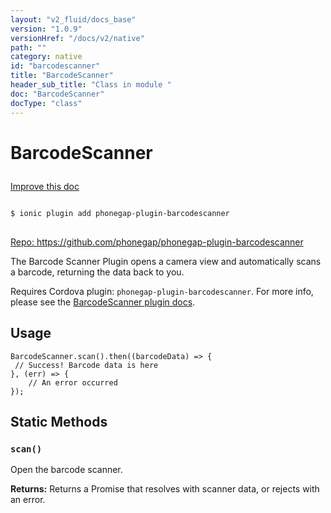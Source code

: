 ```yaml
---
layout: "v2_fluid/docs_base"
version: "1.0.9"
versionHref: "/docs/v2/native"
path: ""
category: native
id: "barcodescanner"
title: "BarcodeScanner"
header_sub_title: "Class in module "
doc: "BarcodeScanner"
docType: "class"
---
```









<h1 class="api-title">


BarcodeScanner






</h1>

<a class="improve-v2-docs" href='http://github.com/driftyco/ionic/edit/2.0/src/plugins/barcodescanner.ts#L0'>
Improve this doc
</a>





<!-- decorators -->

<pre>
<code>
$ ionic plugin add phonegap-plugin-barcodescanner
</code>
</pre>
<p>
<a href="https://github.com/phonegap/phonegap-plugin-barcodescanner">
Repo: https://github.com/phonegap/phonegap-plugin-barcodescanner
</a>
</p>

<!-- description -->

<p>The Barcode Scanner Plugin opens a camera view and automatically scans a barcode, returning the data back to you.</p>
<p>Requires Cordova plugin: <code>phonegap-plugin-barcodescanner</code>. For more info, please see the <a href="https://github.com/phonegap/phonegap-plugin-barcodescanner">BarcodeScanner plugin docs</a>.</p>

<!-- @usage tag -->

<h2>Usage</h2>

<pre><code class="lang-js">BarcodeScanner.scan().then((barcodeData) =&gt; {
 // Success! Barcode data is here
}, (err) =&gt; {
    // An error occurred
});
</code></pre>




<!-- @property tags -->
<h2>Static Methods</h2>
<div id="scan"></div>
<h3><code>scan()</code>
  
</h3>

Open the barcode scanner.






<div class="return-value" markdown="1">
<i class="icon ion-arrow-return-left"></i>
<b>Returns:</b> 
   Returns a Promise that resolves with scanner data, or rejects with an error.


</div>




<!-- methods on the class --><!-- related link --><!-- end content block -->


<!-- end body block -->

